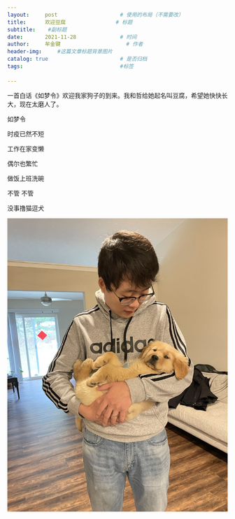 ```yaml
---
layout:     post   				    # 使用的布局（不需要改）
title:      欢迎豆腐				# 标题 
subtitle:    #副标题
date:       2021-11-28 				# 时间
author:     牟金键						# 作者
header-img:  	#这篇文章标题背景图片
catalog: true 						# 是否归档
tags:								#标签

---
```


一首白话《如梦令》欢迎我家狗子的到来。我和哲给她起名叫豆腐，希望她快快长大，现在太磨人了。

如梦令

时疫已然不短

工作在家变懒

偶尔也繁忙

做饭上班洗碗

不管 不管

没事撸猫逗犬

![tofu](https://github.com/jmustat/jmustat.github.io/blob/master/img/tofu.jpeg)
